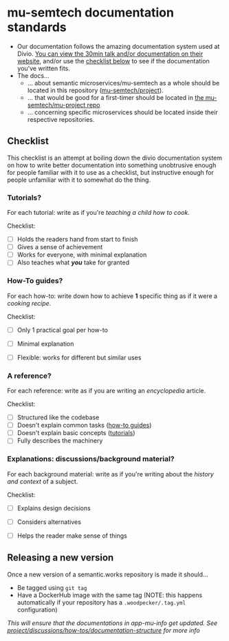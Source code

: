 # mu-semtech documentation standards
- Our documentation follows the amazing documentation system used at Divio. [You can view the 30min talk and/or documentation on their website](https://documentation.divio.com/), and/or use the [checklist below](#checklist) to see if the documentation you've written fits.
- The docs...
    - ... about semantic microservices/mu-semtech as a whole should be located in this repository ([mu-semtech/project](https://github.com/mu-semtech/project)).
    - ... that would be good for a first-timer should be located in [the mu-semtech/mu-project repo](https://github.com/mu-semtech/mu-project)
    - ... concerning specific microservices should be located inside their respective repositories.


## Checklist
This checklist is an attempt at boiling down the divio documentation system on how to write better documentation into something unobtrusive enough for people familiar with it to use as a checklist, but instructive enough for people unfamiliar with it to somewhat do the thing.

### Tutorials?
For each tutorial: write as if you're *teaching a child how to cook*.

Checklist:

- [ ] Holds the readers hand from start to finish
- [ ] Gives a sense of achievement
- [ ] Works for everyone, with minimal explanation
- [ ] Also teaches what ***you*** take for granted

### How-To guides?
For each how-to: write down how to achieve **1** specific thing as if it were a *cooking recipe*.

Checklist:

- [ ] Only 1 practical goal per how-to
- [ ] Minimal explanation
- [ ] Flexible: works for different but similar uses 


### A reference?
For each reference: write as if you are writing an *encyclopedia* article.

Checklist:

- [ ] Structured like the codebase
- [ ] Doesn't explain common tasks ([how-to guides](#how-to-guides))
- [ ] Doesn't explain basic concepts ([tutorials](#tutorials))
- [ ] Fully describes the machinery

### Explanations: discussions/background material?
For each background material: write as if you're writing about the *history and context* of a subject.

Checklist:

- [ ] Explains design decisions
- [ ] Considers alternatives
- [ ] Helps the reader make sense of things


## Releasing a new version
Once a new version of a semantic.works repository is made it should...
- Be tagged using `git tag`
- Have a DockerHub image with the same tag (NOTE: this happens automatically if your repository has a `.woodpecker/.tag.yml` configuration)

*This will ensure that the documentations in app-mu-info get updated. See [project/discussions/how-tos/documentation-structure](../discussions/documentation-structure.md) for more info*



